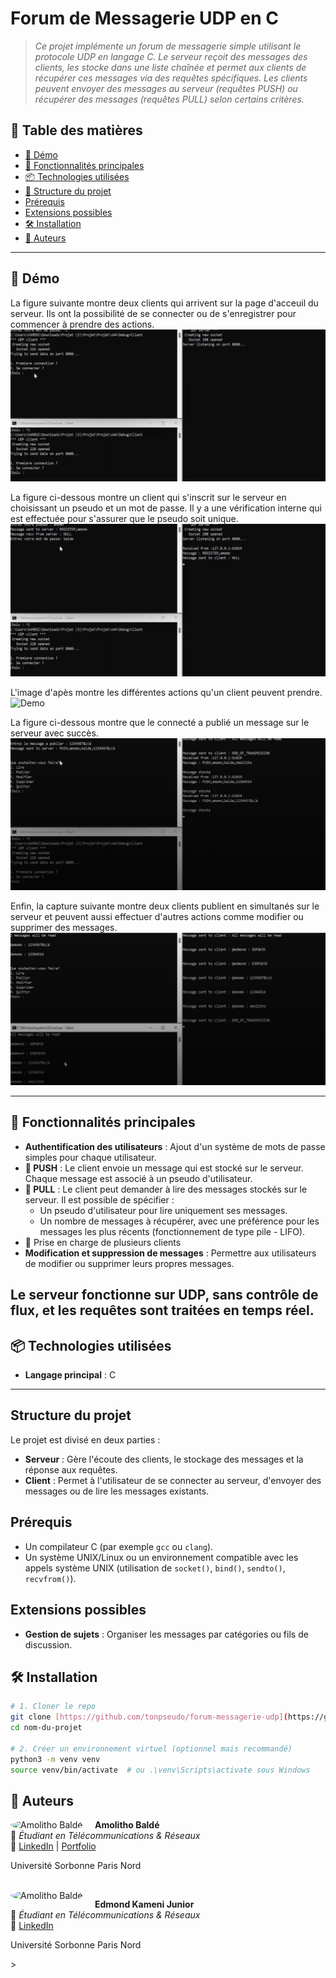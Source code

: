# Forum de Messagerie UDP en C

> _Ce projet implémente un forum de messagerie simple utilisant le protocole UDP en langage C. Le serveur reçoit des messages des clients, les stocke dans une liste chaînée et permet aux clients de récupérer ces messages via des requêtes spécifiques. Les clients peuvent envoyer des messages au serveur (requêtes PUSH) ou récupérer des messages (requêtes PULL) selon certains critères._

## 🧭 Table des matières

- [📸 Démo](#-démo)
- [🚀 Fonctionnalités principales](#-fonctionnalités-principales)
- [📦 Technologies utilisées](#-technologies-utilisées)
- [📁 Structure du projet](#-structure-du-projet)
- [Prérequis](#-prérequis)
- [Extensions possibles](#-extensions-possibles)
- [🛠️ Installation](#️-installation)
- [👤 Auteurs](#-auteurs)
---

## 📸 Démo
La figure suivante montre deux clients qui arrivent sur la page d'acceuil du serveur. Ils ont la possibilité de se connecter ou de s'enregistrer pour commencer à prendre des actions.
![Demo](./screenshots/deux_clients_serveur.png)

La figure ci-dessous montre un client qui s'inscrit sur le serveur en choisissant un pseudo et un mot de passe. Il y a une vérification interne qui est effectuée pour s'assurer que le pseudo soit unique.
![Demo](./screenshots/enregistrement_un_client.png)

L'image d'apès montre les différentes actions qu'un client peuvent prendre.
![Demo](./screenshots/fonctionnalités_clients.png)

La figure ci-dessous montre que le connecté a publié un message sur le serveur avec succès.
![Demo](./screenshots/publier_un_message.png)

Enfin, la capture suivante montre deux clients publient en simultanés sur le serveur et peuvent aussi effectuer d'autres actions comme modifier ou supprimer des messages.
![Demo](./screenshots/deux_clients_publient.png)

---

## 🚀 Fonctionnalités principales

- **Authentification des utilisateurs** : Ajout d'un système de mots de passe simples pour chaque utilisateur.
- **📝 PUSH** : Le client envoie un message qui est stocké sur le serveur. Chaque message est associé à un pseudo d'utilisateur.
- **📜 PULL** : Le client peut demander à lire des messages stockés sur le serveur. Il est possible de spécifier :
  - Un pseudo d'utilisateur pour lire uniquement ses messages.
  - Un nombre de messages à récupérer, avec une préférence pour les messages les plus récents (fonctionnement de type pile - LIFO).
- 🔄 Prise en charge de plusieurs clients
- **Modification et suppression de messages** : Permettre aux utilisateurs de modifier ou supprimer leurs propres messages.

Le serveur fonctionne sur UDP, sans contrôle de flux, et les requêtes sont traitées en temps réel.
---

## 📦 Technologies utilisées

- **Langage principal** : C

---
## Structure du projet

Le projet est divisé en deux parties :
- **Serveur** : Gère l'écoute des clients, le stockage des messages et la réponse aux requêtes.
- **Client** : Permet à l'utilisateur de se connecter au serveur, d'envoyer des messages ou de lire les messages existants.

## Prérequis

- Un compilateur C (par exemple `gcc` ou `clang`).
- Un système UNIX/Linux ou un environnement compatible avec les appels système UNIX (utilisation de `socket()`, `bind()`, `sendto()`, `recvfrom()`).

## Extensions possibles
- **Gestion de sujets** : Organiser les messages par catégories ou fils de discussion.

## 🛠️ Installation

```bash
# 1. Cloner le repo
git clone [https://github.com/tonpseudo/forum-messagerie-udp](https://github.com/Bamolitho/forum-messagerie-udp).git
cd nom-du-projet

# 2. Créer un environnement virtuel (optionnel mais recommandé)
python3 -m venv venv
source venv/bin/activate  # ou .\venv\Scripts\activate sous Windows
```
 
 ## 👤 Auteurs

<img src="https://media.licdn.com/dms/image/v2/D4E03AQE0RS8O9YuIBQ/profile-displayphoto-shrink_800_800/profile-displayphoto-shrink_800_800/0/1731164064570?e=1752710400&v=beta&t=SL7J1e3sF2duZ7tIablBmQb0CzHfy6kArP7a2lzcw40" alt="Amolitho Baldé" width="120" style="border-radius: 50%; margin-right: 15px;" align="left">

**Amolitho Baldé**  
💼 *Étudiant en Télécommunications & Réseaux*  
🔗 [LinkedIn](https://www.linkedin.com/in/amolithobalde/) | [Portfolio](https://bamolitho.github.io/portfolio/)
<p>Université Sorbonne Paris Nord</p>

<br clear="left"/>

<img src="https://media.licdn.com/dms/image/v2/D4E03AQE6W960oHvj7g/profile-displayphoto-shrink_200_200/B4EZZAPunCHEAg-/0/1744834599732?e=1752710400&v=beta&t=3v_xSXek9HFZZTx0vzI22pzobe7jCrBwBK7u9_5jR3c" alt="Amolitho Baldé" width="120" style="border-radius: 50%; margin-right: 15px;" align="left">

**Edmond Kameni Junior**  
💼 *Étudiant en Télécommunications & Réseaux*  
🔗 [LinkedIn](https://www.linkedin.com/in/edmond-junior-kameni-6715a9278/)
<p>Université Sorbonne Paris Nord</p>>

<br clear="left"/>
